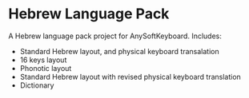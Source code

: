 Hebrew Language Pack
====================

A Hebrew language pack project for AnySoftKeyboard.
Includes:
* Standard Hebrew layout, and physical keyboard transalation
* 16 keys layout
* Phonotic layout
* Standard Hebrew layout with revised physical keyboard translation
* Dictionary
